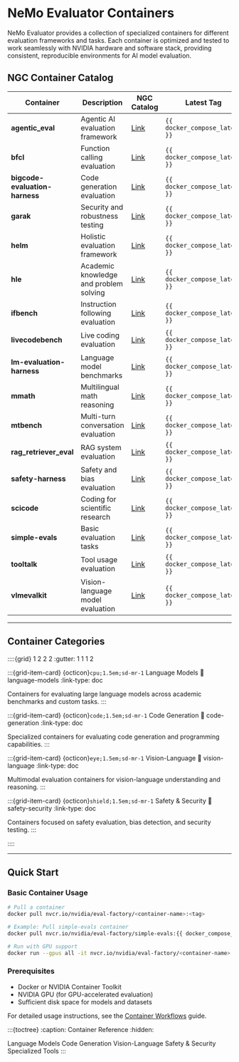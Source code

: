 # NeMo Evaluator Containers

NeMo Evaluator provides a collection of specialized containers for different evaluation frameworks and tasks. Each container is optimized and tested to work seamlessly with NVIDIA hardware and software stack, providing consistent, reproducible environments for AI model evaluation.

## NGC Container Catalog

| Container | Description | NGC Catalog | Latest Tag | Key Benchmarks |
|-----------|-------------|-------------|------------|----------------|
| **agentic_eval** | Agentic AI evaluation framework | [Link](https://catalog.ngc.nvidia.com/orgs/nvidia/teams/eval-factory/containers/agentic_eval) | `{{ docker_compose_latest }}` | agentic_eval_answer_accuracy, agentic_eval_goal_accuracy_with_reference, agentic_eval_tool_call_accuracy |
| **bfcl** | Function calling evaluation | [Link](https://catalog.ngc.nvidia.com/orgs/nvidia/teams/eval-factory/containers/bfcl) | `{{ docker_compose_latest }}` | bfclv2, bfclv2_ast, bfclv3, bfclv3_ast |
| **bigcode-evaluation-harness** | Code generation evaluation | [Link](https://catalog.ngc.nvidia.com/orgs/nvidia/teams/eval-factory/containers/bigcode-evaluation-harness) | `{{ docker_compose_latest }}` | humaneval, humanevalplus, mbpp, mbppplus |
| **garak** | Security and robustness testing | [Link](https://catalog.ngc.nvidia.com/orgs/nvidia/teams/eval-factory/containers/garak) | `{{ docker_compose_latest }}` | garak |
| **helm** | Holistic evaluation framework | [Link](https://catalog.ngc.nvidia.com/orgs/nvidia/teams/eval-factory/containers/helm) | `{{ docker_compose_latest }}` | ci_bench, ehr_sql, head_qa, med_dialog_healthcaremagic |
| **hle** | Academic knowledge and problem solving | [Link](https://catalog.ngc.nvidia.com/orgs/nvidia/teams/eval-factory/containers/hle) | `{{ docker_compose_latest }}` | hle |
| **ifbench** | Instruction following evaluation | [Link](https://catalog.ngc.nvidia.com/orgs/nvidia/teams/eval-factory/containers/ifbench) | `{{ docker_compose_latest }}` | ifbench |
| **livecodebench** | Live coding evaluation | [Link](https://catalog.ngc.nvidia.com/orgs/nvidia/teams/eval-factory/containers/livecodebench) | `{{ docker_compose_latest }}` | codegeneration, codeexecution_v2, livecodebench_0824_0225 |
| **lm-evaluation-harness** | Language model benchmarks | [Link](https://catalog.ngc.nvidia.com/orgs/nvidia/teams/eval-factory/containers/lm-evaluation-harness) | `{{ docker_compose_latest }}` | mmlu, gsm8k, hellaswag, arc_challenge, truthfulqa |
| **mmath** | Multilingual math reasoning | [Link](https://catalog.ngc.nvidia.com/orgs/nvidia/teams/eval-factory/containers/mmath) | `{{ docker_compose_latest }}` | mmath_ar, mmath_en, mmath_es, mmath_fr, mmath_zh |
| **mtbench** | Multi-turn conversation evaluation | [Link](https://catalog.ngc.nvidia.com/orgs/nvidia/teams/eval-factory/containers/mtbench) | `{{ docker_compose_latest }}` | mtbench, mtbench-cor1 |
| **rag_retriever_eval** | RAG system evaluation | [Link](https://catalog.ngc.nvidia.com/orgs/nvidia/teams/eval-factory/containers/rag_retriever_eval) | `{{ docker_compose_latest }}` | RAG, Retriever |
| **safety-harness** | Safety and bias evaluation | [Link](https://catalog.ngc.nvidia.com/orgs/nvidia/teams/eval-factory/containers/safety-harness) | `{{ docker_compose_latest }}` | aegis_v2, bbq_full, wildguard |
| **scicode** | Coding for scientific research | [Link](https://catalog.ngc.nvidia.com/orgs/nvidia/teams/eval-factory/containers/scicode) | `{{ docker_compose_latest }}` | scicode, scicode_background |
| **simple-evals** | Basic evaluation tasks | [Link](https://catalog.ngc.nvidia.com/orgs/nvidia/teams/eval-factory/containers/simple-evals) | `{{ docker_compose_latest }}` | mmlu, mmlu_pro, gpqa_diamond, humaneval, math_test_500 |
| **tooltalk** | Tool usage evaluation | [Link](https://catalog.ngc.nvidia.com/orgs/nvidia/teams/eval-factory/containers/tooltalk) | `{{ docker_compose_latest }}` | tooltalk |
| **vlmevalkit** | Vision-language model evaluation | [Link](https://catalog.ngc.nvidia.com/orgs/nvidia/teams/eval-factory/containers/vlmevalkit) | `{{ docker_compose_latest }}` | ai2d_judge, chartqa, ocrbench, slidevqa |

---

## Container Categories

::::{grid} 1 2 2 2
:gutter: 1 1 1 2

:::{grid-item-card} {octicon}`cpu;1.5em;sd-mr-1` Language Models
:link: language-models
:link-type: doc

Containers for evaluating large language models across academic benchmarks and custom tasks.
:::

:::{grid-item-card} {octicon}`code;1.5em;sd-mr-1` Code Generation
:link: code-generation
:link-type: doc

Specialized containers for evaluating code generation and programming capabilities.
:::

:::{grid-item-card} {octicon}`eye;1.5em;sd-mr-1` Vision-Language
:link: vision-language
:link-type: doc

Multimodal evaluation containers for vision-language understanding and reasoning.
:::

:::{grid-item-card} {octicon}`shield;1.5em;sd-mr-1` Safety & Security
:link: safety-security
:link-type: doc

Containers focused on safety evaluation, bias detection, and security testing.
:::

::::

---

## Quick Start

### Basic Container Usage

```bash
# Pull a container
docker pull nvcr.io/nvidia/eval-factory/<container-name>:<tag>

# Example: Pull simple-evals container
docker pull nvcr.io/nvidia/eval-factory/simple-evals:{{ docker_compose_latest }}

# Run with GPU support
docker run --gpus all -it nvcr.io/nvidia/eval-factory/<container-name>:<tag>
```

### Prerequisites

- Docker or NVIDIA Container Toolkit
- NVIDIA GPU (for GPU-accelerated evaluation)
- Sufficient disk space for models and datasets

For detailed usage instructions, see the [Container Workflows](../workflows/using_containers.md) guide.

:::{toctree}
:caption: Container Reference
:hidden:

Language Models <language-models>
Code Generation <code-generation>
Vision-Language <vision-language>
Safety & Security <safety-security>
Specialized Tools <specialized-tools>
:::
